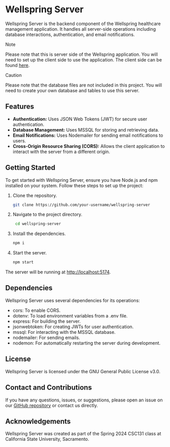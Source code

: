# Wellspring Server

Wellspring Server is the backend component of the Wellspring healthcare management application. It handles all server-side operations including database interactions, authentication, and email notifications.

> [!NOTE]  
> Please note that this is server side of the Wellspring application. You will need to set up the client side to use the application. The client side can be found [here](https://github.com/Sillor/wellspring-client).


> [!CAUTION]  
> Please note that the database files are not included in this project. You will need to create your own database and tables to use this server.

## Features

- **Authentication:** Uses JSON Web Tokens (JWT) for secure user authentication.
- **Database Management:** Uses MSSQL for storing and retrieving data.
- **Email Notifications:** Uses Nodemailer for sending email notifications to users.
- **Cross-Origin Resource Sharing (CORS):** Allows the client application to interact with the server from a different origin.

## Getting Started

To get started with Wellspring Server, ensure you have Node.js and npm installed on your system. Follow these steps to set up the project:

1. Clone the repository.
   ```bash
   git clone https://github.com/your-username/wellspring-server
   ```
2. Navigate to the project directory.
   ```bash
    cd wellspring-server
    ```
3. Install the dependencies.
    ```bash
    npm i
    ```
5. Start the server.
    ```bash
    npm start
    ```

The server will be running at [http://localhost:5174](http://localhost:5174).

## Dependencies

Wellspring Server uses several dependencies for its operations:

- cors: To enable CORS.
- dotenv: To load environment variables from a .env file.
- express: For building the server.
- jsonwebtoken: For creating JWTs for user authentication.
- mssql: For interacting with the MSSQL database.
- nodemailer: For sending emails.
- nodemon: For automatically restarting the server during development.

## License

Wellspring Server is licensed under the GNU General Public License v3.0.

## Contact and Contributions

If you have any questions, issues, or suggestions, please open an issue on our [GitHub repository](https://github.com/Sillor/wellspring-server/issues) or contact us directly.

## Acknowledgements

Wellspring Server was created as part of the Spring 2024 CSC131 class at California State University, Sacramento.
